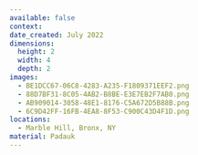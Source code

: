 ```yaml
---
available: false
context:
date_created: July 2022
dimensions:
  height: 2
  width: 4
  depth: 2
images:
  - BE1DCC67-06C8-4283-A235-F1809371EEF2.png
  - 88D7BF31-8C05-4AB2-B8BE-E3E7EB2F7AB0.png
  - AB909014-3058-48E1-8176-C5A672D5B88B.png
  - 6C9D42FF-16FB-4EA8-8F53-C900C43D4F1D.png
locations:
  - Marble Hill, Bronx, NY
material: Padauk
---
```

